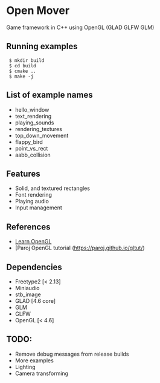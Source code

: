 # Open Mover 
Game framework in C++ using OpenGL (GLAD GLFW GLM)

## Running examples
```console
 $ mkdir build
 $ cd build
 $ cmake ..
 $ make -j
```

## List of example names
 - hello_window
 - text_rendering
 - playing_sounds
 - rendering_textures
 - top_down_movement
 - flappy_bird
 - point_vs_rect
 - aabb_collision

## Features
 - Solid, and textured rectangles
 - Font rendering
 - Playing audio
 - Input management

## References
 - [Learn OpenGL](learnopengl.com)
 - [Paroj OpenGL tutorial (https://paroj.github.io/gltut/)

## Dependencies
 - Freetype2 [< 2.13]
 - Miniaudio
 - stb_image
 - GLAD [4.6 core]
 - GLM
 - GLFW
 - OpenGL [< 4.6]

## TODO:
 - Remove debug messages from release builds
 - More examples
 - Lighting
 - Camera transforming
